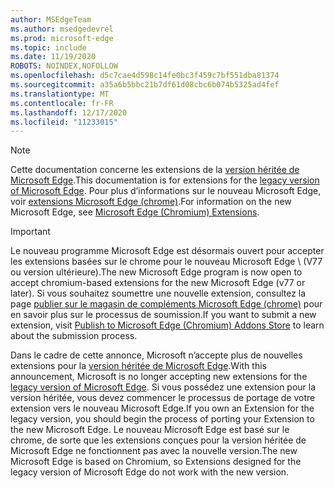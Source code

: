 ```yaml
---
author: MSEdgeTeam
ms.author: msedgedevrel
ms.prod: microsoft-edge
ms.topic: include
ms.date: 11/19/2020
ROBOTS: NOINDEX,NOFOLLOW
ms.openlocfilehash: d5c7cae4d598c14fe0bc3f459c7bf551dba81374
ms.sourcegitcommit: a35a6b5bbc21b7df61d08cbc6b074b5325ad4fef
ms.translationtype: MT
ms.contentlocale: fr-FR
ms.lasthandoff: 12/17/2020
ms.locfileid: "11233015"
---
```

> [!NOTE]
> <span data-ttu-id="ea2f9-101">Cette documentation concerne les extensions de la [version héritée de Microsoft Edge][MicrosoftSupportEdgeLegacy].</span><span class="sxs-lookup"><span data-stu-id="ea2f9-101">This documentation is for extensions for the [legacy version of Microsoft Edge][MicrosoftSupportEdgeLegacy].</span></span> <span data-ttu-id="ea2f9-102">Pour plus d’informations sur le nouveau Microsoft Edge, voir [extensions Microsoft Edge (chrome)][MicrosoftEdgeExtensionsChromiumIndex].</span><span class="sxs-lookup"><span data-stu-id="ea2f9-102">For information on the new Microsoft Edge, see [Microsoft Edge (Chromium) Extensions][MicrosoftEdgeExtensionsChromiumIndex].</span></span>

> [!IMPORTANT]
> <span data-ttu-id="ea2f9-103">Le nouveau programme Microsoft Edge est désormais ouvert pour accepter les extensions basées sur le chrome pour le nouveau Microsoft Edge \ (V77 ou version ultérieure).</span><span class="sxs-lookup"><span data-stu-id="ea2f9-103">The new Microsoft Edge program is now open to accept chromium-based extensions for the new Microsoft Edge \(v77 or later\).</span></span> <span data-ttu-id="ea2f9-104">Si vous souhaitez soumettre une nouvelle extension, consultez la page [publier sur le magasin de compléments Microsoft Edge (chrome)][ExtensionsChromiumPublish] pour en savoir plus sur le processus de soumission.</span><span class="sxs-lookup"><span data-stu-id="ea2f9-104">If you want to submit a new extension, visit [Publish to Microsoft Edge (Chromium) Addons Store][ExtensionsChromiumPublish] to learn about the submission process.</span></span>  
> 
> <span data-ttu-id="ea2f9-105">Dans le cadre de cette annonce, Microsoft n’accepte plus de nouvelles extensions pour la [version héritée de Microsoft Edge][MicrosoftSupportEdgeLegacy].</span><span class="sxs-lookup"><span data-stu-id="ea2f9-105">With this announcement, Microsoft is no longer accepting new extensions for the [legacy version of Microsoft Edge][MicrosoftSupportEdgeLegacy].</span></span> <span data-ttu-id="ea2f9-106">Si vous possédez une extension pour la version héritée, vous devez commencer le processus de portage de votre extension vers le nouveau Microsoft Edge.</span><span class="sxs-lookup"><span data-stu-id="ea2f9-106">If you own an Extension for the legacy version, you should begin the process of porting your Extension to the new Microsoft Edge.</span></span>  <span data-ttu-id="ea2f9-107">Le nouveau Microsoft Edge est basé sur le chrome, de sorte que les extensions conçues pour la version héritée de Microsoft Edge ne fonctionnent pas avec la nouvelle version.</span><span class="sxs-lookup"><span data-stu-id="ea2f9-107">The new Microsoft Edge is based on Chromium, so Extensions designed for the legacy version of Microsoft Edge do not work with the new version.</span></span>  
> 

<!-- image links -->  

<!-- links -->  

[MicrosoftEdgeExtensionsChromiumIndex]: /microsoft-edge/extensions-chromium/index "Extensions Microsoft Edge (chrome)"
[ExtensionsChromiumPublish]: /microsoft-edge/extensions-chromium/publish/publish-extension "Publier une extension"  

[MicrosoftSupportEdgeLegacy]: https://support.microsoft.com/help/4533505/what-is-microsoft-edge-legacy "Qu’est-ce que Microsoft Edge hérité? Support Microsoft"  
